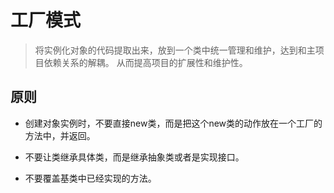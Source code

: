 # 工厂模式

> 将实例化对象的代码提取出来，放到一个类中统一管理和维护，达到和主项目依赖关系的解耦。
> 从而提高项目的扩展性和维护性。

## 原则

- 创建对象实例时，不要直接new类，而是把这个new类的动作放在一个工厂的方法中，并返回。

- 不要让类继承具体类，而是继承抽象类或者是实现接口。

- 不要覆盖基类中已经实现的方法。



